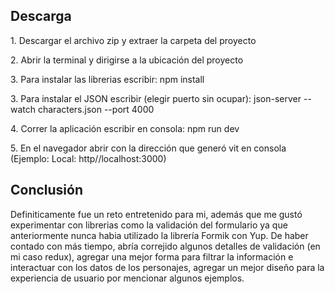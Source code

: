 <h2>Descarga</h2>

<p>1. Descargar el archivo zip y extraer la carpeta del proyecto</p> 
<p>2. Abrir la terminal y dirigirse a la ubicación del proyecto</p> 
<p>3. Para instalar las librerias escribir: npm install </p> 
<p>3. Para instalar el JSON escribir (elegir puerto sin ocupar): json-server --watch characters.json --port 4000 </p> 
<p>4. Correr la aplicación escribir en consola: npm run dev </p> 
<p>5. En el navegador abrir con la dirección que generó vit en consola (Ejemplo: Local: http//localhost:3000) </p> 

<h2>Conclusión</h2>
<p>Definiticamente fue un reto entretenido para mi, además que me gustó experimentar con librerias como la validación del formulario ya que anteriormente nunca habia utilizado la librería Formik con Yup. De haber contado con más tiempo, abría correjido algunos detalles de validación (en mi caso redux), agregar una mejor forma para filtrar la información e interactuar con los datos de los personajes, agregar un mejor diseño para la experiencia de usuario por mencionar algunos ejemplos. </p>
